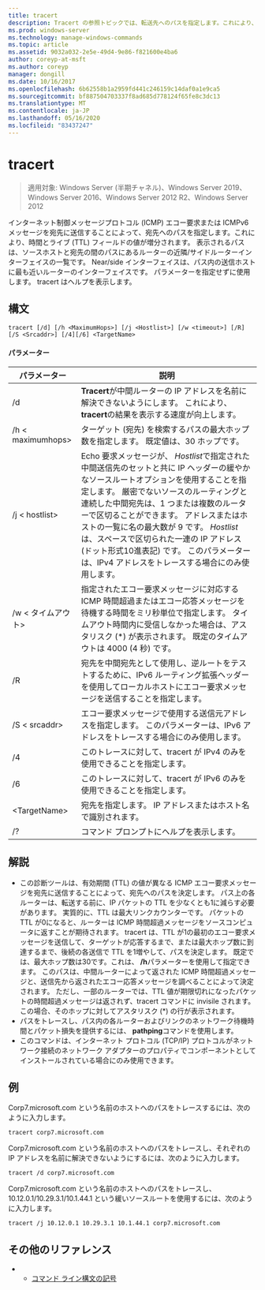 ```yaml
---
title: tracert
description: Tracert の参照トピックでは、転送先へのパスを指定します。これにより、インターネット制御メッセージプロトコル (ICMP) のエコー要求または ICMPv6 メッセージが転送先に送信され、時間がライブ (TTL) フィールドの値が増加します。
ms.prod: windows-server
ms.technology: manage-windows-commands
ms.topic: article
ms.assetid: 9032a032-2e5e-49d4-9e86-f821600e4ba6
author: coreyp-at-msft
ms.author: coreyp
manager: dongill
ms.date: 10/16/2017
ms.openlocfilehash: 6b62558b1a2959fd441c246159c14daf0a1e9ca5
ms.sourcegitcommit: bf887504703337f8ad685d778124f65fe8c3dc13
ms.translationtype: MT
ms.contentlocale: ja-JP
ms.lasthandoff: 05/16/2020
ms.locfileid: "83437247"
---
```

# <a name="tracert"></a>tracert

> 適用対象: Windows Server (半期チャネル)、Windows Server 2019、Windows Server 2016、Windows Server 2012 R2、Windows Server 2012

インターネット制御メッセージプロトコル (ICMP) エコー要求または ICMPv6 メッセージを宛先に送信することによって、宛先へのパスを指定します。これにより、時間とライブ (TTL) フィールドの値が増分されます。 表示されるパスは、ソースホストと宛先の間のパスにあるルーターの近隣/サイドルーターインターフェイスの一覧です。 Near/side インターフェイスは、パス内の送信ホストに最も近いルーターのインターフェイスです。 パラメーターを指定せずに使用します。 tracert はヘルプを表示します。

## <a name="syntax"></a>構文
```
tracert [/d] [/h <MaximumHops>] [/j <Hostlist>] [/w <timeout>] [/R] [/S <Srcaddr>] [/4][/6] <TargetName>
```
#### <a name="parameters"></a>パラメーター
|パラメーター|説明|
|-------|--------|
|/d|**Tracert**が中間ルーターの IP アドレスを名前に解決できないようにします。 これにより、 **tracert**の結果を表示する速度が向上します。|
|/h \< maximumhops>|ターゲット (宛先) を検索するパスの最大ホップ数を指定します。 既定値は、30 ホップです。|
|/j \< hostlist>|Echo 要求メッセージが、 *Hostlist*で指定された中間送信先のセットと共に IP ヘッダーの緩やかなソースルートオプションを使用することを指定します。 厳密でないソースのルーティングと連続した中間宛先は、1 つまたは複数のルーターで区切ることができます。 アドレスまたはホストの一覧に名の最大数が 9 です。 *Hostlist*は、スペースで区切られた一連の IP アドレス (ドット形式10進表記) です。 このパラメーターは、IPv4 アドレスをトレースする場合にのみ使用します。|
|/w \< タイムアウト>|指定されたエコー要求メッセージに対応する ICMP 時間超過またはエコー応答メッセージを待機する時間をミリ秒単位で指定します。 タイムアウト時間内に受信しなかった場合は、アスタリスク (*) が表示されます。 既定のタイムアウトは 4000 (4 秒) です。|
|/R|宛先を中間宛先として使用し、逆ルートをテストするために、IPv6 ルーティング拡張ヘッダーを使用してローカルホストにエコー要求メッセージを送信することを指定します。|
|/S \< srcaddr>|エコー要求メッセージで使用する送信元アドレスを指定します。 このパラメーターは、IPv6 アドレスをトレースする場合にのみ使用します。|
|/4|このトレースに対して、tracert が IPv4 のみを使用できることを指定します。|
|/6|このトレースに対して、tracert が IPv6 のみを使用できることを指定します。|
|\<TargetName>|宛先を指定します。 IP アドレスまたはホスト名で識別されます。|
|/?|コマンド プロンプトにヘルプを表示します。|

## <a name="remarks"></a>解説
-   この診断ツールは、有効期間 (TTL) の値が異なる ICMP エコー要求メッセージを宛先に送信することによって、宛先へのパスを決定します。 パス上の各ルーターは、転送する前に、IP パケットの TTL を少なくとも1に減らす必要があります。 実質的に、TTL は最大リンクカウンターです。 パケットの TTL が0になると、ルーターは ICMP 時間超過メッセージをソースコンピュータに返すことが期待されます。 tracert は、TTL が1の最初のエコー要求メッセージを送信して、ターゲットが応答するまで、または最大ホップ数に到達するまで、後続の各送信で TTL を1増やして、パスを決定します。 既定では、最大ホップ数は30です。これは、 **/h**パラメーターを使用して指定できます。 このパスは、中間ルーターによって返された ICMP 時間超過メッセージと、送信先から返されたエコー応答メッセージを調べることによって決定されます。 ただし、一部のルーターでは、TTL 値が期限切れになったパケットの時間超過メッセージは返されず、tracert コマンドに invisile されます。 この場合、そのホップに対してアスタリスク (*) の行が表示されます。
-   パスをトレースし、パス内の各ルーターおよびリンクのネットワーク待機時間とパケット損失を提供するには、 **pathping**コマンドを使用します。
-   このコマンドは、インターネット プロトコル (TCP/IP) プロトコルがネットワーク接続のネットワーク アダプターのプロパティでコンポーネントとしてインストールされている場合にのみ使用できます。

## <a name="examples"></a>例
Corp7.microsoft.com という名前のホストへのパスをトレースするには、次のように入力します。
```
tracert corp7.microsoft.com
```
Corp7.microsoft.com という名前のホストへのパスをトレースし、それぞれの IP アドレスを名前に解決できないようにするには、次のように入力します。
```
tracert /d corp7.microsoft.com
```
Corp7.microsoft.com という名前のホストへのパスをトレースし、10.12.0.1/10.29.3.1/10.1.44.1 という緩いソースルートを使用するには、次のように入力します。
```
tracert /j 10.12.0.1 10.29.3.1 10.1.44.1 corp7.microsoft.com
```
## <a name="additional-references"></a>その他のリファレンス
-   - [コマンド ライン構文の記号](command-line-syntax-key.md)
